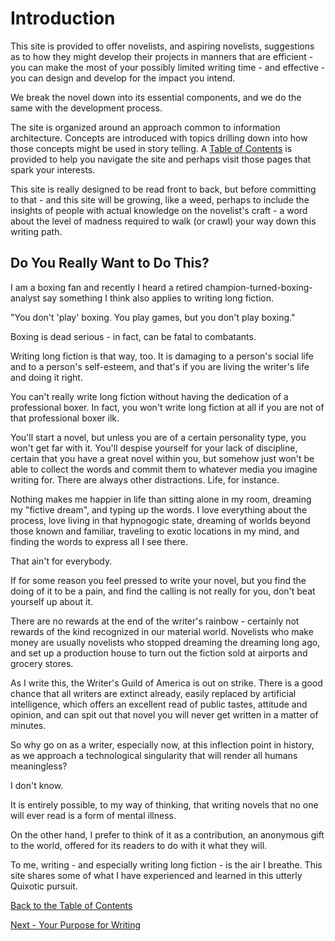 # Introduction

This site is provided to offer novelists, and aspiring novelists, suggestions as to how they might develop their projects in manners that are efficient - you can make the most of your possibly limited writing time - and effective - you can design and develop for the impact you intend.

We break the novel down into its essential components, and we do the same with the development process.

The site is organized around an approach common to information architecture. Concepts are introduced with topics drilling down into how those concepts might be used in story telling. A [Table of Contents](/../../index.md) is provided to help you navigate the site and perhaps visit those pages that spark your interests.

This site is really designed to be read front to back, but before committing to that - and this site will be growing, like a weed, perhaps to include the insights of people with actual knowledge on the novelist's craft - a word about the level of madness required to walk (or crawl) your way down this writing path.

## Do You Really Want to Do This?

I am a boxing fan and recently I heard a retired champion-turned-boxing-analyst say something I think also applies to writing long fiction. 

"You don't 'play' boxing. You play games, but you don't play boxing."

Boxing is dead serious - in fact, can be fatal to combatants. 

Writing long fiction is that way, too. It is damaging to a person's social life and to a person's self-esteem, and that's if you are living the writer's life and doing it right. 

You can't really write long fiction without having the dedication of a professional boxer. In fact, you won't write long fiction at all if you are not of that professional boxer ilk.

You'll start a novel, but unless you are of a certain personality type, you won't get far with it. You'll despise yourself for your lack of discipline, certain that you have a great novel within you, but somehow just won't be able to collect the words and commit them to whatever media you imagine writing for. There are always other distractions. Life, for instance.

Nothing makes me happier in life than sitting alone in my room, dreaming my "fictive dream", and typing up the words. I love everything about the process, love living in that hypnogogic state, dreaming of worlds beyond those known and familiar, traveling to exotic locations in my mind, and finding the words to express all I see there.

That ain't for everybody.

If for some reason you feel pressed to write your novel, but you find the doing of it to be a pain, and find the calling is not really for you, don't beat yourself up about it. 

There are no rewards at the end of the writer's rainbow - certainly not rewards of the kind recognized in our material world. Novelists who make money are usually novelists who stopped dreaming the dreaming long ago, and set up a production house to turn out the fiction sold at airports and grocery stores. 

As I write this, the Writer's Guild of America is out on strike. There is a good chance that all writers are extinct already, easily replaced by artificial intelligence, which offers an excellent read of public tastes, attitude and opinion, and can spit out that novel you will never get written in a matter of minutes.

So why go on as a writer, especially now, at this inflection point in history, as we approach a technological singularity that will render all humans meaningless?

I don't know.

It is entirely possible, to my way of thinking, that writing novels that no one will ever read is a form of mental illness.

On the other hand, I prefer to think of it as a contribution, an anonymous gift to the world, offered for its readers to do with it what they will.

To me, writing - and especially writing long fiction - is the air I breathe. This site shares some of what I have experienced and learned in this utterly Quixotic pursuit.


[Back to the Table of Contents](/../../index.md)

[Next - Your Purpose for Writing](/YourPurpose.md)

